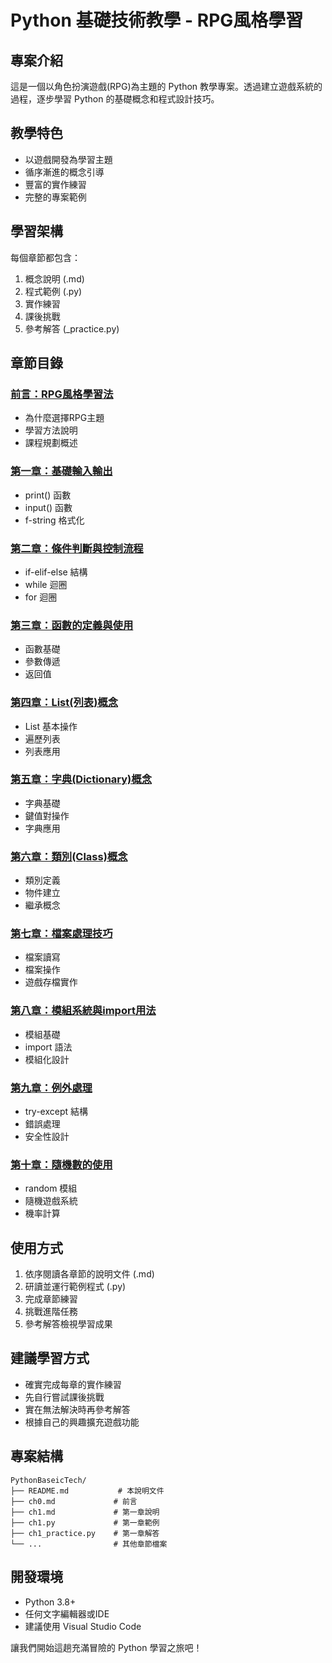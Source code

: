 # Python 基礎技術教學 - RPG風格學習

## 專案介紹
這是一個以角色扮演遊戲(RPG)為主題的 Python 教學專案。透過建立遊戲系統的過程，逐步學習 Python 的基礎概念和程式設計技巧。

## 教學特色
- 以遊戲開發為學習主題
- 循序漸進的概念引導
- 豐富的實作練習
- 完整的專案範例

## 學習架構
每個章節都包含：
1. 概念說明 (.md)
2. 程式範例 (.py)
3. 實作練習
4. 課後挑戰
5. 參考解答 (_practice.py)

## 章節目錄

### [前言：RPG風格學習法](https://github.com/wright0418/Python_basic_RPG/blob/main/ch0.md)
- 為什麼選擇RPG主題
- 學習方法說明
- 課程規劃概述

### [第一章：基礎輸入輸出](ch1.md)
- print() 函數
- input() 函數
- f-string 格式化

### [第二章：條件判斷與控制流程](ch2.md)
- if-elif-else 結構
- while 迴圈
- for 迴圈

### [第三章：函數的定義與使用](ch3.md)
- 函數基礎
- 參數傳遞
- 返回值

### [第四章：List(列表)概念](ch4.md)
- List 基本操作
- 遍歷列表
- 列表應用

### [第五章：字典(Dictionary)概念](ch5.md)
- 字典基礎
- 鍵值對操作
- 字典應用

### [第六章：類別(Class)概念](ch6.md)
- 類別定義
- 物件建立
- 繼承概念

### [第七章：檔案處理技巧](ch7.md)
- 檔案讀寫
- 檔案操作
- 遊戲存檔實作

### [第八章：模組系統與import用法](ch8.md)
- 模組基礎
- import 語法
- 模組化設計

### [第九章：例外處理](ch9.md)
- try-except 結構
- 錯誤處理
- 安全性設計

### [第十章：隨機數的使用](ch10.md)
- random 模組
- 隨機遊戲系統
- 機率計算

## 使用方式
1. 依序閱讀各章節的說明文件 (.md)
2. 研讀並運行範例程式 (.py)
3. 完成章節練習
4. 挑戰進階任務
5. 參考解答檢視學習成果

## 建議學習方式
- 確實完成每章的實作練習
- 先自行嘗試課後挑戰
- 實在無法解決時再參考解答
- 根據自己的興趣擴充遊戲功能

## 專案結構
```
PythonBaseicTech/
├── README.md           # 本說明文件
├── ch0.md             # 前言
├── ch1.md             # 第一章說明
├── ch1.py             # 第一章範例
├── ch1_practice.py    # 第一章解答
└── ...                # 其他章節檔案
```

## 開發環境
- Python 3.8+
- 任何文字編輯器或IDE
- 建議使用 Visual Studio Code

讓我們開始這趟充滿冒險的 Python 學習之旅吧！
